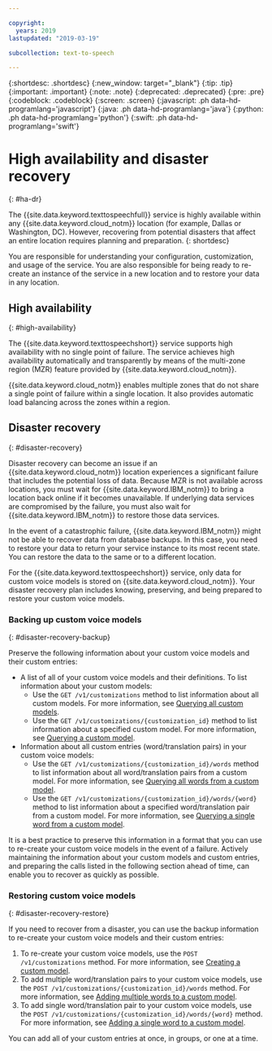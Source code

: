 ```yaml
---

copyright:
  years: 2019
lastupdated: "2019-03-19"

subcollection: text-to-speech

---
```


{:shortdesc: .shortdesc}
{:new_window: target="_blank"}
{:tip: .tip}
{:important: .important}
{:note: .note}
{:deprecated: .deprecated}
{:pre: .pre}
{:codeblock: .codeblock}
{:screen: .screen}
{:javascript: .ph data-hd-programlang='javascript'}
{:java: .ph data-hd-programlang='java'}
{:python: .ph data-hd-programlang='python'}
{:swift: .ph data-hd-programlang='swift'}

# High availability and disaster recovery
{: #ha-dr}

The {{site.data.keyword.texttospeechfull}} service is highly available within any {{site.data.keyword.cloud_notm}} location (for example, Dallas or Washington, DC). However, recovering from potential disasters that affect an entire location requires planning and preparation.
{: shortdesc}

You are responsible for understanding your configuration, customization, and usage of the service. You are also responsible for being ready to re-create an instance of the service in a new location and to restore your data in any location.

## High availability
{: #high-availability}

The {{site.data.keyword.texttospeechshort}} service supports high availability with no single point of failure. The service achieves high availability automatically and transparently by means of the multi-zone region (MZR) feature provided by {{site.data.keyword.cloud_notm}}.

{{site.data.keyword.cloud_notm}} enables multiple zones that do not share a single point of failure within a single location. It also provides automatic load balancing across the zones within a region.

## Disaster recovery
{: #disaster-recovery}

Disaster recovery can become an issue if an {{site.data.keyword.cloud_notm}} location experiences a significant failure that includes the potential loss of data. Because MZR is not available across locations, you must wait for {{site.data.keyword.IBM_notm}} to bring a location back online if it becomes unavailable. If underlying data services are compromised by the failure, you must also wait for {{site.data.keyword.IBM_notm}} to restore those data services.

In the event of a catastrophic failure, {{site.data.keyword.IBM_notm}} might not be able to recover data from database backups. In this case, you need to restore your data to return your service instance to its most recent state. You can restore the data to the same or to a different location.

For the {{site.data.keyword.texttospeechshort}} service, only data for custom voice models is stored on {{site.data.keyword.cloud_notm}}. Your disaster recovery plan includes knowing, preserving, and being prepared to restore your custom voice models.

### Backing up custom voice models
{: #disaster-recovery-backup}

Preserve the following information about your custom voice models and their custom entries:

-   A list of all of your custom voice models and their definitions. To list information about your custom models:
    -   Use the `GET /v1/customizations` method to list information about all custom models. For more information, see [Querying all custom models](/docs/services/text-to-speech/custom-models.html#cuModelsQueryAll).
    -   Use the `GET /v1/customizations/{customization_id}` method to list information about a specified custom model. For more information, see [Querying a custom model](/docs/services/text-to-speech/custom-models.html#cuModelsQuery).
-   Information about all custom entries (word/translation pairs) in your custom voice models:
    -   Use the `GET /v1/customizations/{customization_id}/words` method to list information about all word/translation pairs from a custom model. For more information, see [Querying all words from a custom model](/docs/services/text-to-speech/custom-entries.html#cuWordsQueryModel).
    -   Use the `GET /v1/customizations/{customization_id}/words/{word}` method to list information about a specified word/translation pair from a custom model. For more information, see [Querying a single word from a custom model](/docs/services/text-to-speech/custom-entries.html#cuWordQueryModel).

It is a best practice to preserve this information in a format that you can use to re-create your custom voice models in the event of a failure. Actively maintaining the information about your custom models and custom entries, and preparing the calls listed in the following section ahead of time, can enable you to recover as quickly as possible.

### Restoring custom voice models
{: #disaster-recovery-restore}

If you need to recover from a disaster, you can use the backup information to re-create your custom voice models and their custom entries:

1.  To re-create your custom voice models, use the `POST /v1/customizations` method. For more information, see [Creating a custom model](/docs/services/text-to-speech/custom-models.html#cuModelsCreate).
1.  To add multiple word/translation pairs to your custom voice models, use the `POST /v1/customizations/{customization_id}/words` method. For more information, see [Adding multiple words to a custom model](/docs/services/text-to-speech/custom-entries.html#cuWordsAdd).
1.  To add single word/translation pair to your custom voice models, use the `POST /v1/customizations/{customization_id}/words/{word}` method. For more information, see [Adding a single word to a custom model](/docs/services/text-to-speech/custom-entries.html#cuWordAdd).

You can add all of your custom entries at once, in groups, or one at a time.
